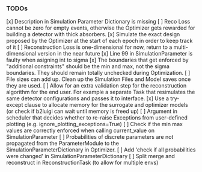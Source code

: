 ### TODOs

[x] Description in Simulation Parameter Dictionary is missing
[ ] Reco Loss cannot be zero for empty events, otherwise the Optimizer gets rewarded for building a detector with thick absorbers.
[x] Simulate the exact design proposed by the Optimizer at the start of each epoch in order to keep track of it
[ ] Reconstruction Loss is one-dimensional for now, return to a multi-dimensional version in the near future
[x] Line 99 in SimulationParameter is faulty when asigning int to sigma
[x] The boundaries that get enforced by "additional constraints" should be the min and max, not the sigma boundaries. They should remain totally unchecked during Optimization.
[ ] File sizes can add up. Clean up the Simulation Files and Model saves once they are used.
[ ] Allow for an extra validation step for the reconstruction algorithm for the end user. For example a separate Task that resimulates the same detector configurations and passes it to interface.
[x] Use a try-except clause to allocate memory for the surrogate and optimizer models (or check if b2luigi can wait until memory is freed up)
[ ] Argument in scheduler that decides whether to re-raise Exceptions from user-defined plotting (e.g. ignore_plotting_exceptions=True)
[ ] Check if the min max values are correctly enforced when calling current_value on SimulationParameter
[ ] Probabilities of discrete parameters are not propagated from the ParameterModule to the SimulationParameterDictionary in Optimizer.
[ ] Add 'check if all probabilities were changed' in SimulationParameterDictionary
[ ] Split merge and reconstruct in ReconstructionTask (to allow for multiple envs)